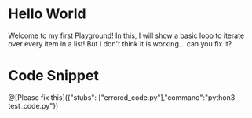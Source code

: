 # Hello World

Welcome to my first Playground! In this, I will show a basic loop to iterate over every item in a list! But I don't think it is working... can you fix it?

# Code Snippet

@[Please fix this]({"stubs": ["errored_code.py"],"command":"python3 test_code.py"})
